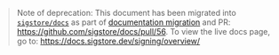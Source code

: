 > Note of deprecation: This document has been migrated into [`sigstore/docs`](https://github.com/sigstore/docs/blob/main/content/en/signing/overview.md) as part of [documentation migration](https://github.com/sigstore/cosign/issues/822) and PR: https://github.com/sigstore/docs/pull/56. To view the live docs page, go to: https://docs.sigstore.dev/signing/overview/
